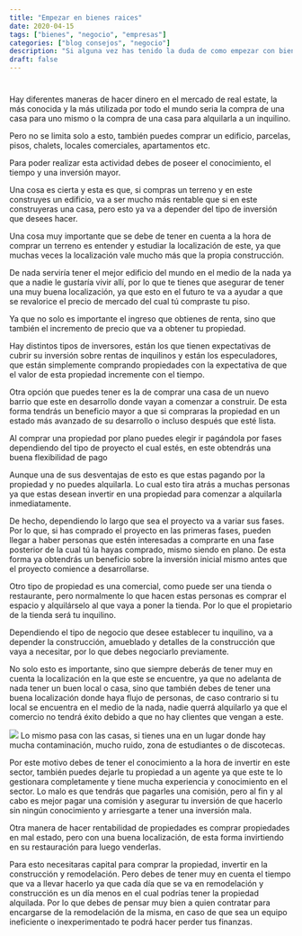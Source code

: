 ```yaml
--- 
title: "Empezar en bienes raices"
date: 2020-04-15
tags: ["bienes", "negocio", "empresas"]
categories: ["blog consejos", "negocio"]
description: "Si alguna vez has tenido la duda de como empezar con bienes raices"
draft: false
---
```

# 
Hay diferentes maneras de hacer dinero en el mercado de real estate, la más conocida y la más utilizada por todo el mundo seria la compra de una casa para uno mismo o la compra de una casa para alquilarla a un inquilino.

Pero no se limita solo a esto, también puedes comprar un edificio, parcelas, pisos, chalets, locales comerciales, apartamentos etc.

Para poder realizar esta actividad debes de poseer el conocimiento, el tiempo y una inversión mayor.

Una cosa es cierta y esta es que, si compras un terreno y en este construyes un edificio, va a ser mucho más rentable que si en este construyeras una casa, pero esto ya va a depender del tipo de inversión que desees hacer.


Una cosa muy importante que se debe de tener en cuenta a la hora de comprar un terreno es entender y estudiar la localización de este, ya que muchas veces la localización vale mucho más que la propia construcción.

De nada serviría tener el mejor edificio del mundo en el medio de la nada ya que a nadie le gustaría vivir allí, por lo que te tienes que asegurar de tener una muy buena localización, ya que esto en el futuro te va a ayudar a que se revalorice el precio de mercado del cual tú compraste tu piso.

Ya que no solo es importante el ingreso que obtienes de renta, sino que también el incremento de precio que va a obtener tu propiedad.

Hay distintos tipos de inversores, están los que tienen expectativas de cubrir su inversión sobre rentas de inquilinos y están los especuladores, que están simplemente comprando propiedades con la expectativa de que el valor de esta propiedad incremente con el tiempo.

Otra opción que puedes tener es la de comprar una casa de un nuevo barrio que este en desarrollo donde vayan a comenzar a construir. De esta forma tendrás un beneficio mayor a que si compraras la propiedad en un estado más avanzado de su desarrollo o incluso después que esté lista.

Al comprar una propiedad por plano puedes elegir ir pagándola por fases dependiendo del tipo de proyecto el cual estés, en este obtendrás una buena flexibilidad de pago

Aunque una de sus desventajas de esto es que estas pagando por la propiedad y no puedes alquilarla. Lo cual esto tira atrás a muchas personas ya que estas desean invertir en una propiedad para comenzar a alquilarla inmediatamente.

De hecho, dependiendo lo largo que sea el proyecto va a variar sus fases. Por lo que, si has comprado el proyecto en las primeras fases, pueden llegar a haber personas que estén interesadas a comprarte en una fase posterior de la cual tú la hayas comprado, mismo siendo en plano. De esta forma ya obtendrás un beneficio sobre la inversión inicial mismo antes que el proyecto comience a desarrollarse.


Otro tipo de propiedad es una comercial, como puede ser una tienda o restaurante, pero normalmente lo que hacen estas personas es comprar el espacio y alquilárselo al que vaya a poner la tienda. Por lo que el propietario de la tienda será tu inquilino.

Dependiendo el tipo de negocio que desee establecer tu inquilino, va a depender la construcción, amueblado y detalles de la construcción que vaya a necesitar, por lo que debes negociarlo previamente.

No solo esto es importante, sino que siempre deberás de tener muy en cuenta la localización en la que este se encuentre, ya que no adelanta de nada tener un buen local o casa, sino que también debes de tener una buena localización donde haya flujo de personas, de caso contrario si tu local se encuentra en el medio de la nada, nadie querrá alquilarlo ya que el comercio no tendrá éxito debido a que no hay clientes que vengan a este.

![](https://www.incasas.com.mx/images/easyblog_articles/475/b2ap3_large_Como-invertir-en-bienes-races.jpg)
Lo mismo pasa con las casas, si tienes una en un lugar donde hay mucha contaminación, mucho ruido, zona de estudiantes o de discotecas.

Por este motivo debes de tener el conocimiento a la hora de invertir en este sector, también puedes dejarle tu propiedad a un agente ya que este te lo gestionara completamente y tiene mucha experiencia y conocimiento en el sector. Lo malo es que tendrás que pagarles una comisión, pero al fin y al cabo es mejor pagar una comisión y asegurar tu inversión de que hacerlo sin ningún conocimiento y arriesgarte a tener una inversión mala.

Otra manera de hacer rentabilidad de propiedades es comprar propiedades en mal estado, pero con una buena localización, de esta forma invirtiendo en su restauración para luego venderlas.

Para esto necesitaras capital para comprar la propiedad, invertir en la construcción y remodelación. Pero debes de tener muy en cuenta el tiempo que va a llevar hacerlo ya que cada día que se va en remodelación y construcción es un día menos en el cual podrías tener la propiedad alquilada. Por lo que debes de pensar muy bien a quien contratar para encargarse de la remodelación de la misma, en caso de que sea un equipo ineficiente o inexperimentado te podrá hacer perder tus finanzas.
